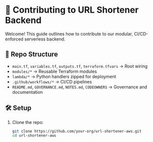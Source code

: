 # 🤝 Contributing to URL Shortener Backend

Welcome! This guide outlines how to contribute to our modular, CI/CD-enforced serverless backend.

## 🧱 Repo Structure

- `main.tf`, `variables.tf`, `outputs.tf`, `terraform.tfvars` → Root wiring
- `modules/*` → Reusable Terraform modules
- `lambda/*` → Python handlers zipped for deployment
- `.github/workflows/*` → CI/CD pipelines
- `README.md`, `GOVERNANCE.md`, `NOTES.md`, `CODEOWNERS` → Governance and documentation

## 🛠️ Setup

1. Clone the repo:
   ```bash
   git clone https://github.com/your-org/url-shortener-aws.git
   cd url-shortener-aws
   ```
